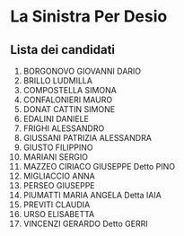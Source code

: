 # La Sinistra Per Desio

## Lista dei candidati

1. BORGONOVO GIOVANNI DARIO 
2. BRILLO LUDMILLA 
3. COMPOSTELLA SIMONA
4. CONFALONIERI MAURO 
5. DONAT CATTIN SIMONE 
6. EDALINI DANIELE 
7. FRIGHI ALESSANDRO 
8. GIUSSANI PATRIZIA ALESSANDRA 
9. GIUSTO FILIPPINO 
10. MARIANI SERGIO 
11. MAZZEO CIRIACO GIUSEPPE Detto PINO 
12. MIGLIACCIO ANNA 
13. PERSEO GIUSEPPE 
14. PIUMATTI MARIA ANGELA Detta IAIA 
15. PREVITI CLAUDIA
16. URSO ELISABETTA 
17. VINCENZI GERARDO Detto GERRI
